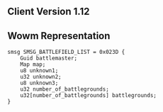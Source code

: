 ## Client Version 1.12

## Wowm Representation
```rust,ignore
smsg SMSG_BATTLEFIELD_LIST = 0x023D {
    Guid battlemaster;    
    Map map;    
    u8 unknown1;    
    u32 unknown2;    
    u8 unknown3;    
    u32 number_of_battlegrounds;    
    u32[number_of_battlegrounds] battlegrounds;    
}

```
